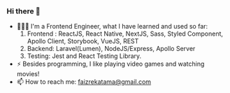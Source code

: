 ### Hi there 👋

- 🧑🏼‍💻 I'm a Frontend Engineer, what I have learned and used so far:
  1. Frontend : ReactJS, React Native, NextJS, Sass, Styled Component, Apollo Client, Storybook, VueJS, REST
  2. Backend: Laravel(Lumen), NodeJS/Express, Apollo Server
  3. Testing: Jest and React Testing Library.
- ⚡ Besides programming, I like playing video games and watching movies!
- 📫 How to reach me: faizrekatama@gmail.com

<!--
**faizrktm/faizrktm** is a ✨ _special_ ✨ repository because its `README.md` (this file) appears on your GitHub profile.

Here are some ideas to get you started:

- 🔭 I’m currently working on ...
- 🌱 I’m currently learning ...
- 👯 I’m looking to collaborate on ...
- 🤔 I’m looking for help with ...
- 💬 Ask me about ...
- 📫 How to reach me: ...
- 😄 Pronouns: ...
- ⚡ Fun fact: ...
-->
